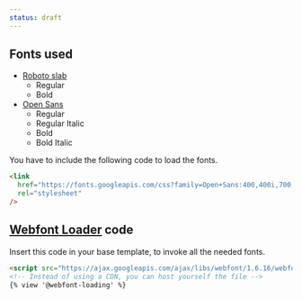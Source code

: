 ```yaml
---
status: draft
---
```


## Fonts used

- [Roboto slab](https://fonts.google.com/specimen/Roboto+Slab)
  - Regular
  - Bold
- [Open Sans](https://fonts.google.com/specimen/Open+Sans)
  - Regular
  - Regular Italic
  - Bold
  - Bold Italic

You have to include the following code to load the fonts.

```html
<link
  href="https://fonts.googleapis.com/css?family=Open+Sans:400,400i,700,700i|Roboto+Slab:300,700"
  rel="stylesheet"
/>
```

## [Webfont Loader](https://github.com/typekit/webfontloader) code

Insert this code in your base template, to invoke all the needed fonts.

```html
<script src="https://ajax.googleapis.com/ajax/libs/webfont/1.6.16/webfont.js"></script>
<!-- Instead of using a CDN, you can host yourself the file -->
{% view '@webfont-loading' %}
```
